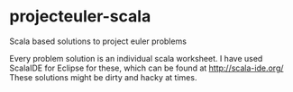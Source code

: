 # projecteuler-scala
Scala based solutions to project euler problems

Every problem solution is an individual scala worksheet.
I have used ScalaIDE for Eclipse for these, which can be found at http://scala-ide.org/
These solutions might be dirty and hacky at times. 
